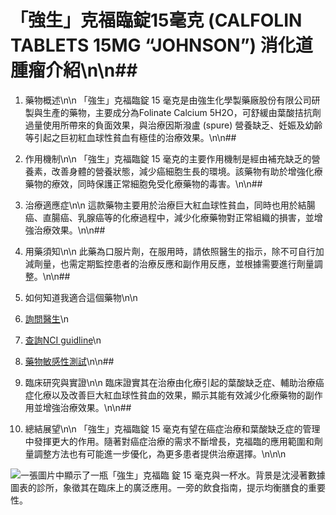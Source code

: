 # 「強生」克福臨錠15毫克 (CALFOLIN TABLETS 15MG “JOHNSON”) 消化道腫瘤介紹\n\n## 

1. 藥物概述\n\n
「強生」克福臨錠 15 毫克是由強生化學製藥廠股份有限公司研製與生產的藥物，主要成分為Folinate Calcium 5H2O，可舒緩由葉酸拮抗劑過量使用所帶來的負面效果，與治療因斯潑盧 (spure) 營養缺乏、妊娠及幼齡等引起之巨初紅血球性貧血有極佳的治療效果。\n\n##

 2. 作用機制\n\n
「強生」克福臨錠 15 毫克的主要作用機制是經由補充缺乏的營養素，改善身體的營養狀態，減少癌細胞生長的環境。該藥物有助於增強化療藥物的療效，同時保護正常細胞免受化療藥物的毒害。\n\n## 

3. 治療適應症\n\n
這款藥物主要用於治療巨大紅血球性貧血，同時也用於結腸癌、直腸癌、乳腺癌等的化療過程中，減少化療藥物對正常組織的損害，並增強治療效果。\n\n## 

4. 用藥須知\n\n
此藥為口服片劑，在服用時，請依照醫生的指示，除不可自行加減劑量，也需定期監控患者的治療反應和副作用反應，並根據需要進行劑量調整。\n\n## 

5. 如何知道我適合這個藥物\n\n

1. [詢問醫生](./text/1-1.html)\n
2. [查詢NCI guidline](./text/1-2.html)\n
3. [藥物敏感性測試](./text/1-3.html)\n\n##

6. 臨床研究與實證\n\n
臨床證實其在治療由化療引起的葉酸缺乏症、輔助治療癌症化療以及改善巨大紅血球性貧血的效果，顯示其能有效減少化療藥物的副作用並增強治療效果。\n\n## 

7. 總結展望\n\n
「強生」克福臨錠 15 毫克有望在癌症治療和葉酸缺乏症的管理中發揮更大的作用。隨著對癌症治療的需求不斷增長，克福臨的應用範圍和劑量調整方法也有可能進一步優化，為更多患者提供治療選擇。\n\n\n

![一張圖片中顯示了一瓶「強生」克福臨 錠 15 毫克與一杯水。背景是沈浸著數據圖表的診所，象徵其在臨床上的廣泛應用。一旁的飲食指南，提示均衡膳食的重要性。](https://i.imgur.com/1hdGe2E.jpeg)